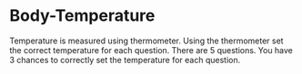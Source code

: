# Body-Temperature

Temperature is measured using thermometer. Using the thermometer set the correct temperature for each question. There are 5 questions. You have 3 chances to correctly set the temperature for each question.


